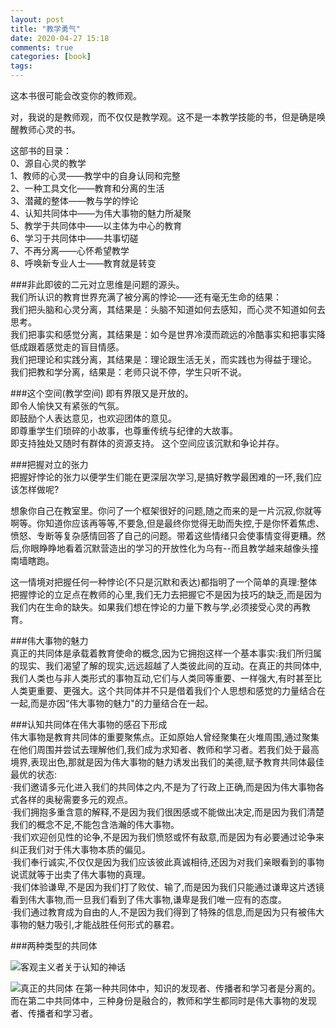 ```yaml
---
layout: post
title: "教学勇气"
date: 2020-04-27 15:18
comments: true
categories: [book]
tags: 
---
```

这本书很可能会改变你的教师观。  

对，我说的是教师观，而不仅仅是教学观。这不是一本教学技能的书，但是确是唤醒教师心灵的书。  

这部书的目录：  
0、源自心灵的教学  
1、教师的心灵——教学中的自身认同和完整  
2、一种工具文化——教育和分离的生活  
3、潜藏的整体——教与学的悖论  
4、认知共同体中——为伟大事物的魅力所凝聚  
5、教学于共同体中——以主体为中心的教育  
6、学习于共同体中——共事切磋  
7、不再分离——心怀希望教学  
8、呼唤新专业人士——教育就是转变  


###非此即彼的二元对立思维是问题的源头。  
我们所认识的教育世界充满了被分离的悖论——还有毫无生命的结果：  
我们把头脑和心灵分离，其结果是：头脑不知道如何去感知，而心灵不知道如何去思考。  
我们把事实和感觉分离，其结果是：如今是世界冷漠而疏远的冷酷事实和把事实降低成跟着感觉走的盲目情感。   
我们把理论和实践分离，其结果是：理论跟生活无关，而实践也为得益于理论。  
我们把教和学分离，结果是：老师只说不停，学生只听不说。  


###这个空间(教学空间)
即有界限又是开放的。  
即令人愉快又有紧张的气氛。  
即鼓励个人表达意见，也欢迎团体的意见。  
即尊重学生们琐碎的小故事，也尊重传统与纪律的大故事。  
即支持独处又随时有群体的资源支持。
这个空间应该沉默和争论并存。  

###把握对立的张力  
把握好悖论的张力以便学生们能在更深层次学习,是搞好教学最困难的一环,我们应该怎样做呢?  

想象你自己在教室里。你问了一个框架很好的问题,随之而来的是一片沉寂,你就等啊等。你知道你应该再等等,不要急,但是最终你觉得无助而失控,于是你怀着焦虑、愤怒、专断等复杂感情回答了自己的问题。带着这些情绪只会使事情变得更糟。然后,你眼睁睁地看着沉默营造出的学习的开放性化为乌有--而且教学越来越像头撞南墙瞎跑。  

这一情境对把握任何一种悖论(不只是沉默和表达)都指明了一个简单的真理:整体把握悖论的立足点在教师的心里,我们无力去把握它不是因为技巧的缺乏,而是因为我们内在生命的缺失。如果我们想在悖论的力量下教与学,必须接受心灵的再教育。  

###伟大事物的魅力  
真正的共同体是承载着教育使命的概念,因为它拥抱这样一个基本事实:我们所归属的现实、我们渴望了解的现实,远远超越了人类彼此间的互动。在真正的共同体中,我们人类也与非人类形式的事物互动,它们与人类同等重要、一样强大,有时甚至比人类更重要、更强大。这个共同体并不只是借着我们个人思想和感觉的力量结合在一起,而是亦因“伟大事物的魅力"的力量结合在一起。  

###认知共同体在伟大事物的感召下形成   
伟大事物是教育共同体的重要聚焦点。正如原始人曾经聚集在火堆周围,通过聚集在他们周围并尝试去理解他们,我们成为求知者、教师和学习者。若我们处于最高境界,表现出色,那就是因为伟大事物的魅力诱发出我们的美德,赋予教育共同体最佳最优的状态:  
·我们邀请多元化进入我们的共同体之内,不是为了行政上正确,而是因为伟大事物各式各样的奥秘需要多元的观点。  
·我们拥抱多重含意的解释,不是因为我们很困感或不能做出决定,而是因为我们清楚我们的概念不足,不能包含浩瀚的伟大事物。  
·我们欢迎创见性的论争,不是因为我们愤怒或怀有敌意,而是因为有必要通过论争来纠正我们对于伟大事物本质的偏见。  
·我们奉行诚实,不仅仅是因为我们应该彼此真诚相待,还因为对我们亲眼看到的事物说谎就等于出卖了伟大事物的真理。  
·我们体验谦卑,不是因为我们打了败仗、输了,而是因为我们只能通过谦卑这片透镜看到伟大事物,而一旦我们看到了伟大事物,谦卑是我们唯一应有的态度。  
·我们通过教育成为自由的人,不是因为我们得到了特殊的信息,而是因为只有被伟大事物的魅力吸引,才能战胜任何形式的暴君。  

###两种类型的共同体 
   
![客观主义者关于认知的神话 ](https://raw.github.com/lukezhg/Freyja/master/objectivist_myths_community.jpeg)

![真正的共同体](https://raw.github.com/lukezhg/Freyja/master/real_community.jpeg)
在第一种共同体中，知识的发现者、传播者和学习者是分离的。而在第二中共同体中，三种身份是融合的，教师和学生都同时是伟大事物的发现者、传播者和学习者。    
